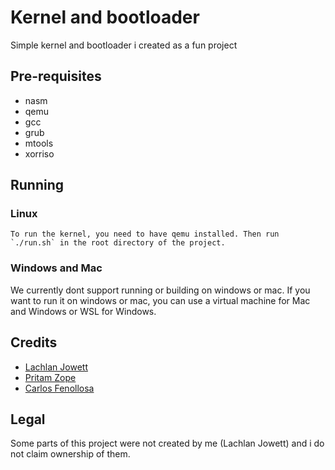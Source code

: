 # Kernel and bootloader
 Simple kernel and bootloader i created as a fun project

## Pre-requisites
- nasm
- qemu
- gcc
- grub
- mtools
- xorriso

## Running

### Linux
    To run the kernel, you need to have qemu installed. Then run `./run.sh` in the root directory of the project.

### Windows and Mac

We currently dont support running or building on windows or mac. If you want to run it on windows or mac, you can use a virtual machine for Mac and Windows or WSL for Windows.

## Credits
- [Lachlan Jowett](https://github.com/lochyj)
- [Pritam Zope](https://www.codeproject.com/Articles/1225196/Create-Your-Own-Kernel-In-C-2)
- [Carlos Fenollosa](https://github.com/cfenollosa/os-tutorial)

## Legal

Some parts of this project were not created by me (Lachlan Jowett) and i do not claim ownership of them.